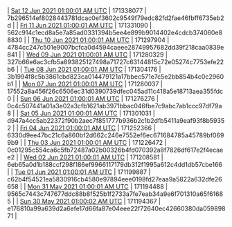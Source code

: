 | [Sat 12 Jun 2021 01:00:01 AM UTC](https://transfer.sh/18BAGo9/trcninja-dbdump-20210612010001.tar.bz2) | 171338077 | 7b296514ef8028443781dcac0ef3602c9549f79edc82fd2fae46fbff6735eb2d | 
| [Fri 11 Jun 2021 01:00:01 AM UTC](https://transfer.sh/trcninja-dbdump-20210611010001.tar.bz2) | 171331090 | 562c914c1ecd8a5e7a85ad0331394b5ee4e899b9014402e4cdcb374060e88830 | 
| [Thu 10 Jun 2021 01:00:01 AM UTC](https://transfer.sh/1gmS1e4/trcninja-dbdump-20210610010001.tar.bz2) | 171297904 | 4784cc247c501e9007bcfca0d4594caeee28749957682dd39f218caa0839e841 | 
| [Wed 09 Jun 2021 01:00:01 AM UTC](https://transfer.sh/12ztHf4/trcninja-dbdump-20210609010001.tar.bz2) | 171280329 | 327b66e6ac3cfb5a893825127498a71727c63144815c72e05274c7753efe22b6 | 
| [Tue 08 Jun 2021 01:00:01 AM UTC](https://transfer.sh/1yjmHbf/trcninja-dbdump-20210608010001.tar.bz2) | 171304176 | 3b1994f8c5b3861cbd823ca014479121a17bbec571e7c5e2bb854b4c0c2960b1 | 
| [Mon 07 Jun 2021 01:00:01 AM UTC](https://transfer.sh/1t4iQeK/trcninja-dbdump-20210607010001.tar.bz2) | 171280037 | 17552a8a456f26c6506ec31d0390739dfec045ad11c418a5e18713aea355fdc0 | 
| [Sun 06 Jun 2021 01:00:01 AM UTC](https://transfer.sh/15ia5fW/trcninja-dbdump-20210606010001.tar.bz2) | 171276276 | 0c4c507441a01a3e02a3cfb1621ab3971bbac046fbe7c9abc7ab1ccc97df79a8 | 
| [Sat 05 Jun 2021 01:00:01 AM UTC](https://transfer.sh/1ZdgX9c/trcninja-dbdump-20210605010001.tar.bz2) | 171301031 | d947a4cc5ab22372f90b2aec7f851777b936b2c1b2dfb5411a9eaf93f8b59352 | 
| [Fri 04 Jun 2021 01:00:01 AM UTC](https://transfer.sh/18MUGVH/trcninja-dbdump-20210604010001.tar.bz2) | 171252366 | 6330d9ee47bc21c6a860bf2d662c246e7552ef6ec671684785a45789bf0699b9 | 
| [Thu 03 Jun 2021 01:00:01 AM UTC](https://transfer.sh/1ilMPF7/trcninja-dbdump-20210603010001.tar.bz2) | 171226472 | 0c01295c554ca6c5fb72487a02b00326b4fd070392a8f7826df617e2f4ecaee2 | 
| [Wed 02 Jun 2021 01:00:01 AM UTC](https://transfer.sh/1sTQhxD/trcninja-dbdump-20210602010001.tar.bz2) | 171208581 | 6eb65a0d1b188ccf298f186ef9966117179db312f1995a612c4dd1db57cbe166 | 
| [Tue 01 Jun 2021 01:00:01 AM UTC](https://transfer.sh/j/trcninja-dbdump-20210601010001.tar.bz2) | 171199887 | c62b4f54521ea5830916cb4580e97894eee0198fd27eaa9a5822a632dfe26658 | 
| [Mon 31 May 2021 01:00:01 AM UTC](https://transfer.sh/1W7eUkL/trcninja-dbdump-20210531010001.tar.bz2) | 171194488 | 9565c7443c747677ddc88b8f525b1f2733a7fe7eab34a9e6f701310a65f61685 | 
| [Sun 30 May 2021 01:00:02 AM UTC](https://transfer.sh/1MAJ3Gs/trcninja-dbdump-20210530010002.tar.bz2) | 171194367 | e176810a99a639d2a6efe17d66fa87e04eee22f72640ec42660380da05989871 | 
